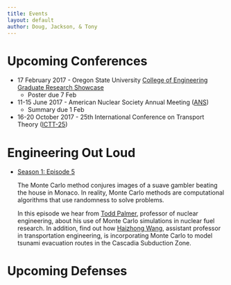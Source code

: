 ```yaml
---
title: Events
layout: default
author: Doug, Jackson, & Tony
---
```


# Upcoming Conferences
* 17 February 2017 - Oregon State University [College of Engineering Graduate Research Showcase](http://engineering.oregonstate.edu/graduate-research-showcase-student-information-and-registration)
  - Poster due 7 Feb
* 11-15 June 2017 - American Nuclear Society Annual Meeting ([ANS](http://ansannual.org))
  - Summary due 1 Feb
* 16-20 October 2017 - 25th International Conference on Transport Theory ([ICTT-25](https://ictt-2017.llnl.gov))
  

# Engineering Out Loud

* [Season 1: Episode 5](http://engineering.oregonstate.edu/episode-5-odds-ends)

  The Monte Carlo method conjures images of a suave gambler beating the house in Monaco. In reality, Monte Carlo methods are computational algorithms that use randomness to solve problems. 

  In this episode we hear from [Todd Palmer](http://ne.oregonstate.edu/todd-s-palmer), professor of nuclear engineering, about his use of Monte Carlo simulations in nuclear fuel research. In addition, find out how [Haizhong Wang](http://cce.oregonstate.edu/wang), assistant professor in transportation engineering, is incorporating Monte Carlo to model tsunami evacuation routes in the Cascadia Subduction Zone.
  
# Upcoming Defenses
